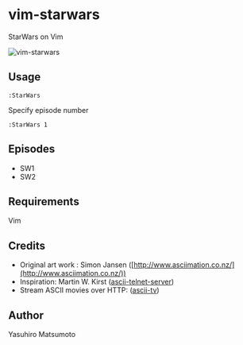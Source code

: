 # vim-starwars

StarWars on Vim

![vim-starwars](https://raw.githubusercontent.com/mattn/vim-starwars/master/screenshot.gif)

## Usage

```
:StarWars
```

Specify episode number

```
:StarWars 1
```

## Episodes

* SW1
* SW2

## Requirements

Vim

## Credits

* Original art work : Simon Jansen ([http://www.asciimation.co.nz/](http://www.asciimation.co.nz/))
* Inspiration: Martin W. Kirst ([ascii-telnet-server](https://github.com/nitram509/ascii-telnet-server))
* Stream ASCII movies over HTTP: ([ascii-tv](https://github.com/martinraison/ascii-tv))

## Author

Yasuhiro Matsumoto
